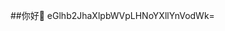 ##你好👋   eGlhb2JhaXlpbWVpLHNoYXllYnVodWk=
<!--
**yohnb-crypto/yohnb-crypto** 是一个 ✨ _special_ ✨ 存储库，因为它的 `README.md` （此文件）出现在您的 GitHub 个人资料上。

以下是一些帮助您入门的想法：

- 🔭我目前正在努力...
- 🌱我目前正在学习...
- 👯我正在寻求合作......
- 🤔 我正在寻求帮助......
- 💬 问我有关...
- 📫 如何联系我：...
- 😄 代词：...
- ⚡ 有趣的事实：...
-->
